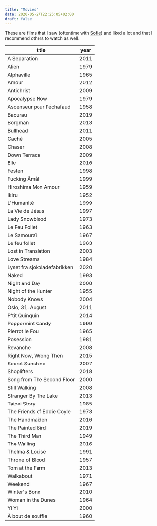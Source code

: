 ```yaml
---
title: "Movies"
date: 2020-05-27T22:25:05+02:00
draft: false
---
```


These are films that I saw (oftentime with [Sofie](https://sofieamalieklougart.dk)) and liked a lot and that I recommend others to watch as well.

| title | year |
| ----- | ----- |
| A Separation | 2011 |
| Alien | 1979|
| Alphaville | 1965 |
| Amour | 2012 |
| Antichrist | 2009 |
| Apocalypse Now | 1979 |
| Ascenseur pour l'échafaud | 1958 |
| Bacurau | 2019 |
| Borgman | 2013 |
| Bullhead | 2011 |
| Caché | 2005 |
| Chaser | 2008 |
| Down Terrace | 2009 |
| Elle | 2016 |
| Festen | 1998|
| Fucking Åmål | 1999 |
| Hiroshima Mon Amour| 1959 |
| Ikiru | 1952 |
| L'Humanité | 1999 |
| La Vie de Jésus | 1997 |
| Lady Snowblood | 1973 |
| Le Feu Follet | 1963 |
| Le Samouraï  | 1967 |
| Le feu follet  | 1963 |
| Lost in Translation | 2003|
| Love Streams | 1984 |
| Lyset fra sjokoladefabrikken | 2020 |
| Naked | 1993 |
| Night and Day | 2008 |
| Night of the Hunter | 1955 |
| Nobody Knows | 2004 |
| Oslo, 31. August | 2011 |
| P'tit Quinquin | 2014 |
| Peppermint Candy | 1999 |
| Pierrot le Fou | 1965 |
| Posession | 1981 |
| Revanche | 2008 |
| Right Now, Wrong Then | 2015
| Secret Sunshine | 2007 |
| Shoplifters | 2018 |
| Song from The Second Floor | 2000|
| Still Walking | 2008 |
| Stranger By The Lake | 2013 |
| Taipei Story | 1985 |
| The Friends of Eddie Coyle | 1973 |
| The Handmaiden | 2016 |
| The Painted Bird | 2019 |
| The Third Man | 1949 |
| The Wailing | 2016 |
| Thelma & Louise | 1991 |
| Throne of Blood | 1957 |
| Tom at the Farm | 2013 |
| Walkabout | 1971 |
| Weekend | 1967 |
| Winter's Bone | 2010 |
| Woman in the Dunes | 1964 |
| Yi Yi | 2000 |
| À bout de souffle | 1960 |
